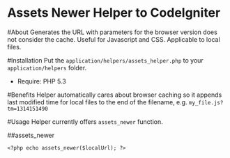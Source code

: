# Assets Newer Helper to CodeIgniter

#About
Generates the URL with parameters for the browser version does not consider the cache.
Useful for Javascript and CSS.
Applicable to local files.

#Installation
Put the <code>application/helpers/assets_helper.php</code> to your <code>application/helpers</code> folder.
* Require: PHP 5.3 

#Benefits
Helper automatically cares about browser caching so it appends last modified time for local files to the end of the filename, e.g. <code>my_file.js?tm=1314151490</code>

#Usage
Helper currently offers <code>assets_newer</code> function.

##assets_newer

  	<?php echo assets_newer($localUrl); ?>
